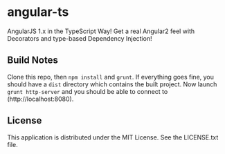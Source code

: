 # angular-ts
AngularJS 1.x in the TypeScript Way! Get a real Angular2 feel with Decorators and type-based Dependency Injection!

## Build Notes

Clone this repo, then `npm install` and `grunt`. If everything goes fine, you should have a `dist` directory which contains the built project. Now launch `grunt http-server` and you should be able to connect to (http://localhost:8080).

## License

This application is distributed under the MIT License. See the LICENSE.txt file.
